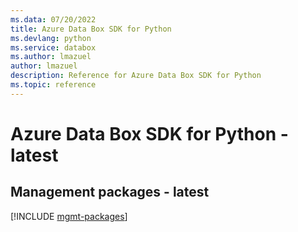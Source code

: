 ```yaml
---
ms.data: 07/20/2022
title: Azure Data Box SDK for Python
ms.devlang: python
ms.service: databox
ms.author: lmazuel
author: lmazuel
description: Reference for Azure Data Box SDK for Python
ms.topic: reference
---
```

# Azure Data Box SDK for Python - latest

## Management packages - latest
[!INCLUDE [mgmt-packages](data-box-mgmt-index.md)]
